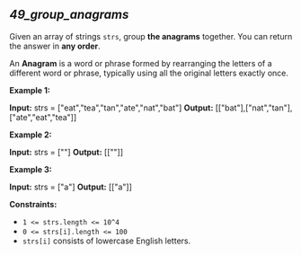 ## ***49_group_anagrams***

Given an array of strings `strs`, group **the anagrams** together. You can return the answer in **any order**.

An **Anagram** is a word or phrase formed by rearranging the letters of a different word or phrase, typically using all the original letters exactly once.

**Example 1:**

**Input:** strs = ["eat","tea","tan","ate","nat","bat"] **Output:** [["bat"],["nat","tan"],["ate","eat","tea"]]

**Example 2:**

**Input:** strs = [""] **Output:** [[""]]

**Example 3:**

**Input:** strs = ["a"] **Output:** [["a"]]

**Constraints:**

- `1 <= strs.length <= 10^4`
- `0 <= strs[i].length <= 100`
- `strs[i]` consists of lowercase English letters.
